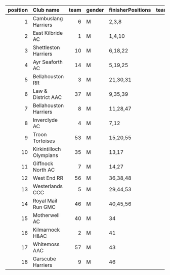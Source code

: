 |   position | Club name               |   team | gender   | finisherPositions   |   teamPoints |   penaltyPoints |   totalPoints |   totalFinishers | Website                                    |
|-----------:|:------------------------|-------:|:---------|:--------------------|-------------:|----------------:|--------------:|-----------------:|:-------------------------------------------|
|          1 | Cambuslang Harriers     |      6 | M        | 2,3,8               |           13 |               0 |            13 |                4 | https://cambuslangharriers.org/            |
|          2 | East Kilbride AC        |      1 | M        | 1,4,10              |           15 |               0 |            15 |                7 | http://www.ekac.org.uk/                    |
|          3 | Shettleston Harriers    |     10 | M        | 6,18,22             |           46 |               0 |            46 |                7 | http://shettlestonharriers.org.uk/         |
|          4 | Ayr Seaforth AC         |     14 | M        | 5,19,25             |           49 |               0 |            49 |                3 | https://www.ayrseaforth.co.uk/             |
|          5 | Bellahouston RR         |      3 | M        | 21,30,31            |           82 |               0 |            82 |                6 | https://www.bellahoustonroadrunners.co.uk/ |
|          6 | Law & District AAC      |     37 | M        | 9,35,39             |           83 |               0 |            83 |                5 | http://www.lawaac.co.uk/                   |
|          7 | Bellahouston Harriers   |      8 | M        | 11,28,47            |           86 |               0 |            86 |                4 | http://www.bellahoustonharriers.co.uk/     |
|          8 | Inverclyde AC           |      4 | M        | 7,12                |           19 |              70 |            89 |                2 | https://www.inverclydeac.org/              |
|          9 | Troon Tortoises         |     53 | M        | 15,20,55            |           90 |               0 |            90 |                3 | http://troontortoises.co.uk                |
|         10 | Kirkintilloch Olympians |     35 | M        | 13,17               |           30 |              70 |           100 |                2 | https://kirkintillocholympians.co.uk/      |
|         11 | Giffnock North AC       |      7 | M        | 14,27               |           41 |              70 |           111 |                2 | https://www.giffnocknorth.co.uk/           |
|         12 | West End RR             |     56 | M        | 36,38,48            |          122 |               0 |           122 |                5 | https://www.westendroadrunners.co.uk/      |
|         13 | Westerlands CCC         |      5 | M        | 29,44,53            |          126 |               0 |           126 |                3 | https://westerlandsccc.co.uk/              |
|         14 | Royal Mail Run GMC      |     46 | M        | 40,45,56            |          141 |               0 |           141 |                3 | https://www.facebook.com/royalmailrungmc/  |
|         15 | Motherwell AC           |     40 | M        | 34                  |           34 |             140 |           174 |                1 | https://motherwellac.com/                  |
|         16 | Kilmarnock H&AC         |      2 | M        | 41                  |           41 |             140 |           181 |                1 | http://www.kilmarnockharriers.com/         |
|         17 | Whitemoss AAC           |     57 | M        | 43                  |           43 |             140 |           183 |                1 | https://whitemossaac.co.uk/                |
|         18 | Garscube Harriers       |      9 | M        | 46                  |           46 |             140 |           186 |                1 | https://www.garscubeharriers.org.uk/       |